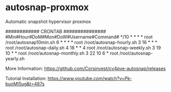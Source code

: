 # autosnap-proxmox
Automatic snapshot hypervisor proxmox

############ CRONTAB ###############
#Min#Hour#DoM#Mon#DoW#Username#Command#
*/10  *    *   *   *    root   /root/autosnap10min.sh
  6   *    *   *   *    root   /root/autosnap-hourly.sh
  3   16   *   *   *    root   /root/autosnap-daily.sh
  4   18   *   *   4    root   /root/autosnap-weekly.sh
  3   19   10  *   *    root   /root/autosnap-monthly.sh
  3   22   10  6   *    root   /root/autosnap-yearly.sh
  
  
  
  More Information: https://github.com/Corsinvest/cv4pve-autosnap/releases


  Tutorial Installation: https://www.youtube.com/watch?v=Pk-buoMI5ug&t=487s
